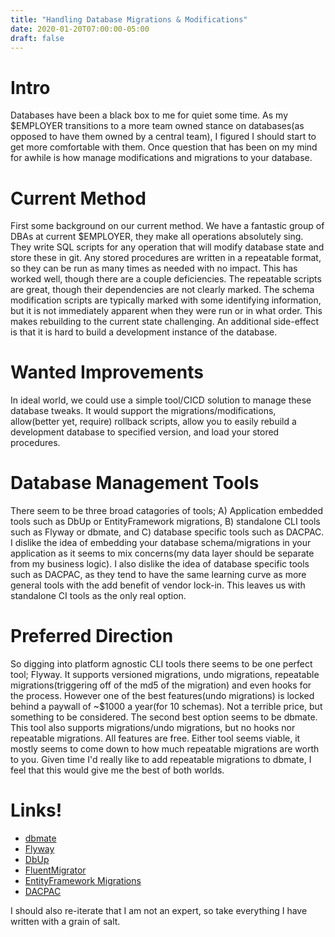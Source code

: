 ```yaml
---
title: "Handling Database Migrations & Modifications"
date: 2020-01-20T07:00:00-05:00
draft: false
---
```


# Intro
Databases have been a black box to me for quiet some time. As my $EMPLOYER transitions to a more team owned stance on databases(as opposed to have them owned by a central team), I figured I should start to get more comfortable with them. Once question that has been on my mind for awhile is how manage modifications and migrations to your database.

# Current Method
First some background on our current method. We have a fantastic group of DBAs at current $EMPLOYER, they make all operations absolutely sing. They write SQL scripts for any operation that will modify database state and store these in git. Any stored procedures are written in a repeatable format, so they can be run as many times as needed with no impact. This has worked well, though there are a couple deficiencies. The repeatable scripts are great, though their dependencies are not clearly marked. The schema modification scripts are typically marked with some identifying information, but it is not immediately apparent when they were run or in what order. This makes rebuilding to the current state challenging. An additional side-effect is that it is hard to build a development instance of the database.

# Wanted Improvements
In ideal world, we could use a simple tool/CICD solution to manage these database tweaks. It would support the migrations/modifications, allow(better yet, require) rollback scripts, allow you to easily rebuild a development database to specified version, and load your stored procedures.

# Database Management Tools
There seem to be three broad catagories of tools; A) Application embedded tools such as DbUp or EntityFramework migrations, B) standalone CLI tools such as Flyway or dbmate, and C) database specific tools such as DACPAC. I dislike the idea of embedding your database schema/migrations in your application as it seems to mix concerns(my data layer should be separate from my business logic). I also dislike the idea of database specific tools such as DACPAC, as they tend to have the same learning curve as more general tools with the add benefit of vendor lock-in. This leaves us with standalone CI tools as the only real option.

# Preferred Direction
So digging into platform agnostic CLI tools there seems to be one perfect tool; Flyway. It supports versioned migrations, undo migrations, repeatable migrations(triggering off of the md5 of the migration) and even hooks for the process. However one of the best features(undo migrations) is locked behind a paywall of ~$1000 a year(for 10 schemas). Not a terrible price, but something to be considered. The second best option seems to be dbmate. This tool also supports migrations/undo migrations, but no hooks nor repeatable migrations. All features are free. Either tool seems viable, it mostly seems to come down to how much repeatable migrations are worth to you. Given time I'd really like to add repeatable migrations to dbmate, I feel that this would give me the best of both worlds.

# Links!
* [dbmate](https://github.com/amacneil/dbmate)
* [Flyway](https://flywaydb.org/)
* [DbUp](https://dbup.github.io/)
* [FluentMigrator](https://fluentmigrator.github.io/)
* [EntityFramework Migrations](https://docs.microsoft.com/en-us/ef/core/managing-schemas/migrations/?tabs=dotnet-core-cli)
* [DACPAC](https://docs.microsoft.com/en-us/sql/relational-databases/data-tier-applications/data-tier-applications?view=sql-server-ver15)

I should also re-iterate that I am not an expert, so take everything I have written with a grain of salt.